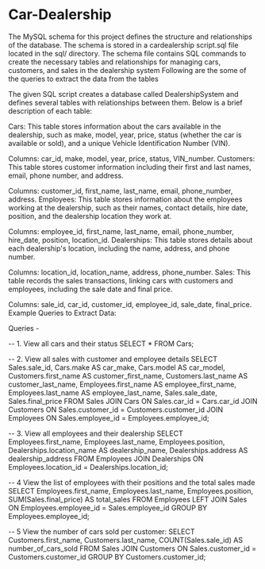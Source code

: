 # Car-Dealership
The MySQL schema for this project defines the structure and relationships of the database. The schema is stored in a cardealership script.sql file located in the sql/ directory. The schema file contains SQL commands to create the necessary tables and relationships for managing cars, customers, and sales in the dealership system
Following are the some of the queries to extract the data from the tables

The given SQL script creates a database called DealershipSystem and defines several tables with relationships between them. Below is a brief description of each table:

Cars: This table stores information about the cars available in the dealership, such as make, model, year, price, status (whether the car is available or sold), and a unique Vehicle Identification Number (VIN).

Columns: car_id, make, model, year, price, status, VIN_number.
Customers: This table stores customer information including their first and last names, email, phone number, and address.

Columns: customer_id, first_name, last_name, email, phone_number, address.
Employees: This table stores information about the employees working at the dealership, such as their names, contact details, hire date, position, and the dealership location they work at.

Columns: employee_id, first_name, last_name, email, phone_number, hire_date, position, location_id.
Dealerships: This table stores details about each dealership's location, including the name, address, and phone number.

Columns: location_id, location_name, address, phone_number.
Sales: This table records the sales transactions, linking cars with customers and employees, including the sale date and final price.

Columns: sale_id, car_id, customer_id, employee_id, sale_date, final_price.
Example Queries to Extract Data:


Queries - 

-- 1. View all cars and their status
SELECT * FROM Cars;

-- 2. View all sales with customer and employee details
SELECT 
    Sales.sale_id,
    Cars.make AS car_make,
    Cars.model AS car_model,
    Customers.first_name AS customer_first_name,
    Customers.last_name AS customer_last_name,
    Employees.first_name AS employee_first_name,
    Employees.last_name AS employee_last_name,
    Sales.sale_date,
    Sales.final_price
FROM Sales
JOIN Cars ON Sales.car_id = Cars.car_id
JOIN Customers ON Sales.customer_id = Customers.customer_id
JOIN Employees ON Sales.employee_id = Employees.employee_id;

-- 3. View all employees and their dealership
SELECT 
    Employees.first_name,
    Employees.last_name,
    Employees.position,
    Dealerships.location_name AS dealership_name,
    Dealerships.address AS dealership_address
FROM Employees
JOIN Dealerships ON Employees.location_id = Dealerships.location_id;

-- 4 View the list of employees with their positions and the total sales made
SELECT 
    Employees.first_name, 
    Employees.last_name, 
    Employees.position, 
    SUM(Sales.final_price) AS total_sales
FROM Employees
LEFT JOIN Sales ON Employees.employee_id = Sales.employee_id
GROUP BY Employees.employee_id;

-- 5 View the number of cars sold per customer: 
SELECT 
    Customers.first_name, 
    Customers.last_name, 
    COUNT(Sales.sale_id) AS number_of_cars_sold
FROM Sales
JOIN Customers ON Sales.customer_id = Customers.customer_id
GROUP BY Customers.customer_id;
